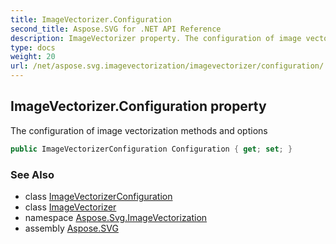 ```yaml
---
title: ImageVectorizer.Configuration
second_title: Aspose.SVG for .NET API Reference
description: ImageVectorizer property. The configuration of image vectorization methods and options
type: docs
weight: 20
url: /net/aspose.svg.imagevectorization/imagevectorizer/configuration/
---
```

## ImageVectorizer.Configuration property

The configuration of image vectorization methods and options

```csharp
public ImageVectorizerConfiguration Configuration { get; set; }
```

### See Also

* class [ImageVectorizerConfiguration](../../imagevectorizerconfiguration/)
* class [ImageVectorizer](../)
* namespace [Aspose.Svg.ImageVectorization](../../imagevectorizer/)
* assembly [Aspose.SVG](../../../)

